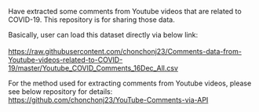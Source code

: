 Have extracted some comments from Youtube videos that are related to COVID-19. This repository is for sharing those data.


Basically, user can load this dataset directly via below link:<br />  
https://raw.githubusercontent.com/chonchonj23/Comments-data-from-Youtube-videos-related-to-COVID-19/master/Youtube_COVID_Comments_16Dec_All.csv



For the method used for extracting comments from Youtube videos, please see below repository for details:<br /> 
https://github.com/chonchonj23/YouTube-Comments-via-API
